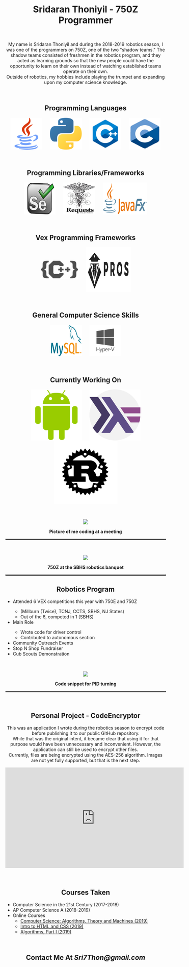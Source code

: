 <h1 align = "center"><b>Sridaran Thoniyil - 750Z Programmer</b></h1>
<p><br/></p>

<center>
  <p>
    My name is Sridaran Thoniyil and during the 2018-2019 robotics season, I was one of the programmers on 750Z, one of the two "shadow teams." The shadow teams consisted of freshmen in the robotics program, and they acted as learning grounds so that the new people could have the opportunity to learn on their own instead of watching established teams operate on their own.<br/>Outside of robotics, my hobbies include playing the trumpet and expanding upon my computer science knowledge.
  </p>
<p><br/></p>

<h2 align = "center">Programming Languages</h2>

<center>
  <img src = "/java.png" title = "Java" width = "100" height = "100" align = "center" hspace = "10"/>
  <img src = "/python.png" title = "Python" width = "100" height = "100" align = "center" hspace = "10"/>
  <img src = "/c++.png" title = "C++" width = "100" height = "100" align = "center" hspace = "10"/>
  <img src = "/c.png" title = "Objective C" width = "100" height = "100" align = "center" hspace = "10"/>
</center>
  
<p><br/></p>

<h2 align = "center">Programming Libraries/Frameworks</h2>

<center>
  <img src = "/selenium.png" title = "Selenium WebDriver" width = "100" height = "100" align = "center" hspace = "10"/>
  <img src = "/requests.png" title = "Requests (Python)" width = "100" height = "100" align = "center" hspace = "10"/>
  <img src = "/javafx.png" title = "JavaFX" width = "140" height = "100" align = "center" hspace = "10"/>
</center>

<p><br/></p>

<h2 align = "center">Vex Programming Frameworks</h2>

<center>
  <img src = "/vexc++pro.jpeg" title = "Vex C++ Pro" width = "120" height = "60" align = "center" hspace = "10"/>
  <img src = "/pros.svg" title = "PROS V5" width = "140" height = "140" align = "center" hspace = "10"/>
</center>
                                                                                
<p><br/></p>                                                                          

<h2 align = "center">General Computer Science Skills</h2>

<center>
  <img src = "/mysql.png" title = "MySQL" width = "100" height = "100" align = "center" hspace = "10"/>
  <img src = "/hyper-v.png" title = "Hyper-V" width = "100" height = "100" align = "center" hspace = "10"/>
</center>

<p><br/></p>

<h2 align = "center">Currently Working On</h2>

<center>
  <img src = "/android-logo.png" title = "Android" width = "160" height = "160" align = "center" hspace = "10"/>
  <img src = "/haskell.png" title = "Haskell" width = "160" height = "160" align = "center" hspace = "10"/>
  <img src = "/rust.svg" title = "Rust" width = "200" height = "200" align = "center" hspace = "10"/>
</center>

<p><br/></p>

<center>
  <table border = "2">
    <tr>
      <image src = "/Me.jpg" align = "center"/>
    </tr>
    <tr>
      <p><b>Picture of me coding at a meeting</b></p>
    </tr>
  </table>
</center>

<p><br/></p>

<center>
  <table border = "2">
    <tr>
      <image src = "/Team.jpg" align = "center"/>
    </tr>
    <tr>
      <p><b>750Z at the SBHS robotics banquet</b></p>
    </tr>
  </table>
</center>

<h2 align = "center">Robotics Program</h2>  

<ul align = "left">
  <li align = "left">Attended 6 VEX competitions this year with 750E and 750Z</li>
  <ul align = "left">
    <li align = "left" >(Millburn (Twice), TCNJ, CCTS, SBHS, NJ States)</li>
    <li align = "left">Out of the 6, competed in 1 (SBHS)</li>
  </ul>
  <li align = "left">Main Role</li>
  <ul align = "left">
    <li align = "left">Wrote code for driver control</li>
    <li align = "left">Contributed to autonomous section</li>
  </ul>
  <li align = "left">Community Outreach Events</li>
  <li align = "left">Stop N Shop Fundraiser</li>
  <li align = "left">Cub Scouts Demonstration</li>
</ul>  

<p><br/></p>

<center>
  <table border = "2">
    <tr>
      <image src = "/pidcode.png" align = "center"/>
    </tr>
    <tr>
      <p><b>Code snippet for PID turning</b></p>
    </tr>
  </table>
</center>

<p><br/></p>

<h2 align = "center">Personal Project - CodeEncryptor</h2>
<p>This was an application I wrote during the robotics season to encrypt code before publishing it to our public GitHub repository.<br/>
While that was the original intent, it became clear that using it for that purpose would have been unnecessary and inconvenient.
However, the application can still be used to encrypt other files.<br/>
Currently, files are being encrypted using the AES-256 algorithm.
Images are not yet fully supported, but that is the next step.<br/></p>

<center>
  <iframe width="560" height="315" src="https://www.youtube.com/embed/bi8tS71rItM?rel=0" frameborder="0" allow="accelerometer; autoplay; encrypted-media; gyroscope; picture-in-picture" allowfullscreen></iframe>
</center>

<p><br/></p>  

<h2 align = "center">Courses Taken</h2>
<ul>
  <li align = "left">Computer Science in the 21st Century (2017-2018)</li>
  <li align = "left">AP Computer Science A (2018-2019)</li>
  <li align = "left">Online Courses
    <ul>
      <li align = "left"><a href = "https://www.coursera.org/learn/cs-algorithms-theory-machines/">Computer Science: Algorithms, Theory and Machines (2019)</a></li>
      <li align = "left"><a href = "https://www.udacity.com/course/intro-to-html-and-css--ud001">Intro to HTML and CSS (2019)</a></li>
      <li align = "left"><a href = "https://www.coursera.org/learn/algorithms-part1/">Algorithms, Part I (2019)</a></li>
    </ul>
  </li>
</ul>

<p><br/></p>  
  
<h2 align = "center">Contact Me At <em>Sri7Thon@gmail.com</em></h2>
